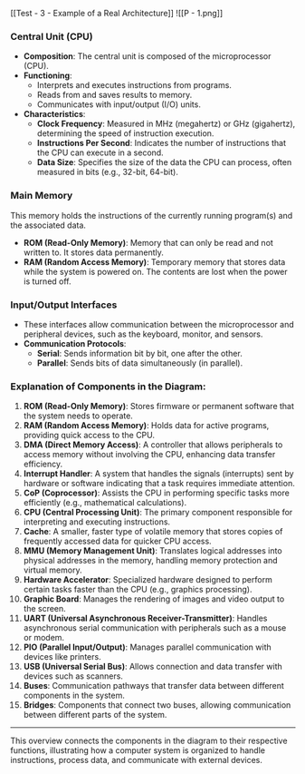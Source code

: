 
[[Test - 3 - Example of a Real Architecture]]
![[P - 1.png]]

### Central Unit (CPU)
- **Composition**: The central unit is composed of the microprocessor (CPU).
- **Functioning**:
  - Interprets and executes instructions from programs.
  - Reads from and saves results to memory.
  - Communicates with input/output (I/O) units.
- **Characteristics**:
  - **Clock Frequency**: Measured in MHz (megahertz) or GHz (gigahertz), determining the speed of instruction execution.
  - **Instructions Per Second**: Indicates the number of instructions that the CPU can execute in a second.
  - **Data Size**: Specifies the size of the data the CPU can process, often measured in bits (e.g., 32-bit, 64-bit).

### Main Memory
This memory holds the instructions of the currently running program(s) and the associated data.

- **ROM (Read-Only Memory)**: Memory that can only be read and not written to. It stores data permanently.
- **RAM (Random Access Memory)**: Temporary memory that stores data while the system is powered on. The contents are lost when the power is turned off.

### Input/Output Interfaces
- These interfaces allow communication between the microprocessor and peripheral devices, such as the keyboard, monitor, and sensors.
- **Communication Protocols**:
  - **Serial**: Sends information bit by bit, one after the other.
  - **Parallel**: Sends bits of data simultaneously (in parallel).
  
### Explanation of Components in the Diagram:

1. **ROM (Read-Only Memory)**: Stores firmware or permanent software that the system needs to operate.
2. **RAM (Random Access Memory)**: Holds data for active programs, providing quick access to the CPU.
3. **DMA (Direct Memory Access)**: A controller that allows peripherals to access memory without involving the CPU, enhancing data transfer efficiency.
4. **Interrupt Handler**: A system that handles the signals (interrupts) sent by hardware or software indicating that a task requires immediate attention.
5. **CoP (Coprocessor)**: Assists the CPU in performing specific tasks more efficiently (e.g., mathematical calculations).
6. **CPU (Central Processing Unit)**: The primary component responsible for interpreting and executing instructions.
7. **Cache**: A smaller, faster type of volatile memory that stores copies of frequently accessed data for quicker CPU access.
8. **MMU (Memory Management Unit)**: Translates logical addresses into physical addresses in the memory, handling memory protection and virtual memory.
9. **Hardware Accelerator**: Specialized hardware designed to perform certain tasks faster than the CPU (e.g., graphics processing).
10. **Graphic Board**: Manages the rendering of images and video output to the screen.
11. **UART (Universal Asynchronous Receiver-Transmitter)**: Handles asynchronous serial communication with peripherals such as a mouse or modem.
12. **PIO (Parallel Input/Output)**: Manages parallel communication with devices like printers.
13. **USB (Universal Serial Bus)**: Allows connection and data transfer with devices such as scanners.
14. **Buses**: Communication pathways that transfer data between different components in the system.
15. **Bridges**: Components that connect two buses, allowing communication between different parts of the system.

---

This overview connects the components in the diagram to their respective functions, illustrating how a computer system is organized to handle instructions, process data, and communicate with external devices.